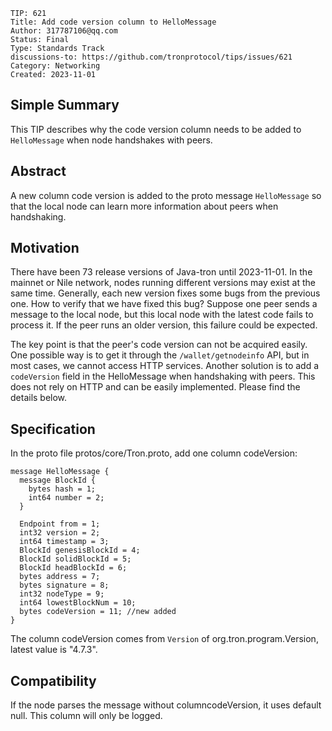 ```
TIP: 621
Title: Add code version column to HelloMessage
Author: 317787106@qq.com
Status: Final
Type: Standards Track
discussions-to: https://github.com/tronprotocol/tips/issues/621
Category: Networking
Created: 2023-11-01
```


## Simple Summary

This TIP describes why the code version column needs to be added to `HelloMessage` when node handshakes with peers.

## Abstract

A new column code version is added to the proto message `HelloMessage` so that the local node can learn more information about peers when handshaking.

## Motivation

There have been 73 release versions of Java-tron until 2023-11-01. In the mainnet or Nile network, nodes running different versions may exist at the same time. Generally, each new version fixes some bugs from the previous one. How to verify that we have fixed this bug? Suppose one peer sends a message to the local node, but this local node with the latest code fails to process it. If the peer runs an older version, this failure could be expected.

The key point is that the peer's code version can not be acquired easily. One possible way is to get it through the `/wallet/getnodeinfo` API, but in most cases, we cannot access HTTP services. Another solution is to add a `codeVersion` field in the HelloMessage when handshaking with peers. This does not rely on HTTP and can be easily implemented. Please find the details below.

## Specification

In the proto file protos/core/Tron.proto, add one column codeVersion:
```
message HelloMessage {
  message BlockId {
    bytes hash = 1;
    int64 number = 2;
  }

  Endpoint from = 1;
  int32 version = 2;
  int64 timestamp = 3;
  BlockId genesisBlockId = 4;
  BlockId solidBlockId = 5;
  BlockId headBlockId = 6;
  bytes address = 7;
  bytes signature = 8;
  int32 nodeType = 9;
  int64 lowestBlockNum = 10;
  bytes codeVersion = 11; //new added
}
```
The column codeVersion comes from `Version` of org.tron.program.Version, latest value is "4.7.3".

## Compatibility

If the node parses the message without columncodeVersion, it uses default null. This column will only be logged.